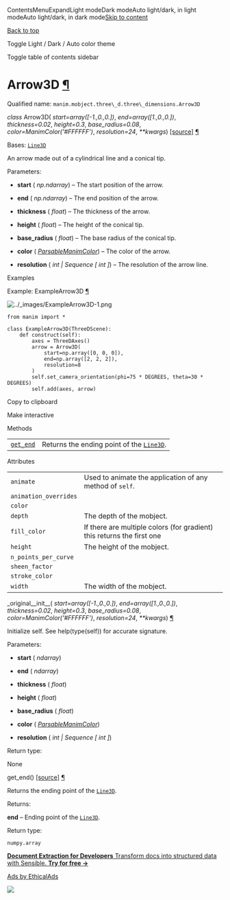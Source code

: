 ContentsMenuExpandLight modeDark modeAuto light/dark, in light modeAuto light/dark, in dark mode[Skip to content](https://docs.manim.community/en/stable/reference/manim.mobject.three_d.three_dimensions.Arrow3D.html#furo-main-content)

[Back to top](https://docs.manim.community/en/stable/reference/manim.mobject.three_d.three_dimensions.Arrow3D.html#)

Toggle Light / Dark / Auto color theme

Toggle table of contents sidebar

# Arrow3D [¶](https://docs.manim.community/en/stable/reference/manim.mobject.three_d.three_dimensions.Arrow3D.html\#arrow3d "Link to this heading")

Qualified name: `manim.mobject.three\_d.three\_dimensions.Arrow3D`

_class_ Arrow3D( _start=array(\[-1.,0.,0.\])_, _end=array(\[1.,0.,0.\])_, _thickness=0.02_, _height=0.3_, _base\_radius=0.08_, _color=ManimColor('#FFFFFF')_, _resolution=24_, _\*\*kwargs_) [\[source\]](https://docs.manim.community/en/stable/_modules/manim/mobject/three_d/three_dimensions.html#Arrow3D) [¶](https://docs.manim.community/en/stable/reference/manim.mobject.three_d.three_dimensions.Arrow3D.html#manim.mobject.three_d.three_dimensions.Arrow3D "Link to this definition")

Bases: [`Line3D`](https://docs.manim.community/en/stable/reference/manim.mobject.three_d.three_dimensions.Line3D.html#manim.mobject.three_d.three_dimensions.Line3D "manim.mobject.three_d.three_dimensions.Line3D")

An arrow made out of a cylindrical line and a conical tip.

Parameters:

- **start** ( _np.ndarray_) – The start position of the arrow.

- **end** ( _np.ndarray_) – The end position of the arrow.

- **thickness** ( _float_) – The thickness of the arrow.

- **height** ( _float_) – The height of the conical tip.

- **base\_radius** ( _float_) – The base radius of the conical tip.

- **color** ( [_ParsableManimColor_](https://docs.manim.community/en/stable/reference/manim.utils.color.core.html#manim.utils.color.core.ParsableManimColor "manim.utils.color.core.ParsableManimColor")) – The color of the arrow.

- **resolution** ( _int_ _\|_ _Sequence_ _\[_ _int_ _\]_) – The resolution of the arrow line.


Examples

Example: ExampleArrow3D [¶](https://docs.manim.community/en/stable/reference/manim.mobject.three_d.three_dimensions.Arrow3D.html#examplearrow3d)

![../_images/ExampleArrow3D-1.png](https://docs.manim.community/en/stable/_images/ExampleArrow3D-1.png)

```
from manim import *

class ExampleArrow3D(ThreeDScene):
    def construct(self):
        axes = ThreeDAxes()
        arrow = Arrow3D(
            start=np.array([0, 0, 0]),
            end=np.array([2, 2, 2]),
            resolution=8
        )
        self.set_camera_orientation(phi=75 * DEGREES, theta=30 * DEGREES)
        self.add(axes, arrow)

```

Copy to clipboard

Make interactive

Methods

|     |     |
| --- | --- |
| [`get_end`](https://docs.manim.community/en/stable/reference/manim.mobject.three_d.three_dimensions.Arrow3D.html#manim.mobject.three_d.three_dimensions.Arrow3D.get_end "manim.mobject.three_d.three_dimensions.Arrow3D.get_end") | Returns the ending point of the [`Line3D`](https://docs.manim.community/en/stable/reference/manim.mobject.three_d.three_dimensions.Line3D.html#manim.mobject.three_d.three_dimensions.Line3D "manim.mobject.three_d.three_dimensions.Line3D"). |

Attributes

|     |     |
| --- | --- |
| `animate` | Used to animate the application of any method of `self`. |
| `animation_overrides` |  |
| `color` |  |
| `depth` | The depth of the mobject. |
| `fill_color` | If there are multiple colors (for gradient) this returns the first one |
| `height` | The height of the mobject. |
| `n_points_per_curve` |  |
| `sheen_factor` |  |
| `stroke_color` |  |
| `width` | The width of the mobject. |

\_original\_\_init\_\_( _start=array(\[-1.,0.,0.\])_, _end=array(\[1.,0.,0.\])_, _thickness=0.02_, _height=0.3_, _base\_radius=0.08_, _color=ManimColor('#FFFFFF')_, _resolution=24_, _\*\*kwargs_) [¶](https://docs.manim.community/en/stable/reference/manim.mobject.three_d.three_dimensions.Arrow3D.html#manim.mobject.three_d.three_dimensions.Arrow3D._original__init__ "Link to this definition")

Initialize self. See help(type(self)) for accurate signature.

Parameters:

- **start** ( _ndarray_)

- **end** ( _ndarray_)

- **thickness** ( _float_)

- **height** ( _float_)

- **base\_radius** ( _float_)

- **color** ( [_ParsableManimColor_](https://docs.manim.community/en/stable/reference/manim.utils.color.core.html#manim.utils.color.core.ParsableManimColor "manim.utils.color.core.ParsableManimColor"))

- **resolution** ( _int_ _\|_ _Sequence_ _\[_ _int_ _\]_)


Return type:

None

get\_end() [\[source\]](https://docs.manim.community/en/stable/_modules/manim/mobject/three_d/three_dimensions.html#Arrow3D.get_end) [¶](https://docs.manim.community/en/stable/reference/manim.mobject.three_d.three_dimensions.Arrow3D.html#manim.mobject.three_d.three_dimensions.Arrow3D.get_end "Link to this definition")

Returns the ending point of the [`Line3D`](https://docs.manim.community/en/stable/reference/manim.mobject.three_d.three_dimensions.Line3D.html#manim.mobject.three_d.three_dimensions.Line3D "manim.mobject.three_d.three_dimensions.Line3D").

Returns:

**end** – Ending point of the [`Line3D`](https://docs.manim.community/en/stable/reference/manim.mobject.three_d.three_dimensions.Line3D.html#manim.mobject.three_d.three_dimensions.Line3D "manim.mobject.three_d.three_dimensions.Line3D").

Return type:

`numpy.array`

[**Document Extraction for Developers** Transform docs into structured data with Sensible. **Try for free →**](https://server.ethicalads.io/proxy/click/8517/019600ef-0de2-7a63-8ca5-d6b3dedee3c7/)

[Ads by EthicalAds](https://www.ethicalads.io/advertisers/topics/data-science/?ref=ea-text)

![](https://server.ethicalads.io/proxy/view/8517/019600ef-0de2-7a63-8ca5-d6b3dedee3c7/)